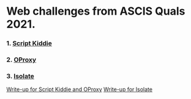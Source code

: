# Web challenges from ASCIS Quals 2021.

### 1. [Script Kiddie](https://github.com/FPTU-Ethical-Hackers-Club/ASCIS/tree/main/2021/web/script%20kiddie)
### 2. [OProxy](https://github.com/FPTU-Ethical-Hackers-Club/ASCIS/tree/main/2021/web/oproxy)
### 3. [Isolate](https://github.com/FPTU-Ethical-Hackers-Club/ASCIS/tree/main/2021/web/isolate)

[Write-up for Script Kiddie and OProxy](https://fptu-ethical-hackers-club.github.io/posts/SVATTT-Web/)
[Write-up for Isolate](https://testbnull.medium.com/old-men-play-sv-attt-writeup-for-isolate-challenge-5e9cd7fe9abe)
